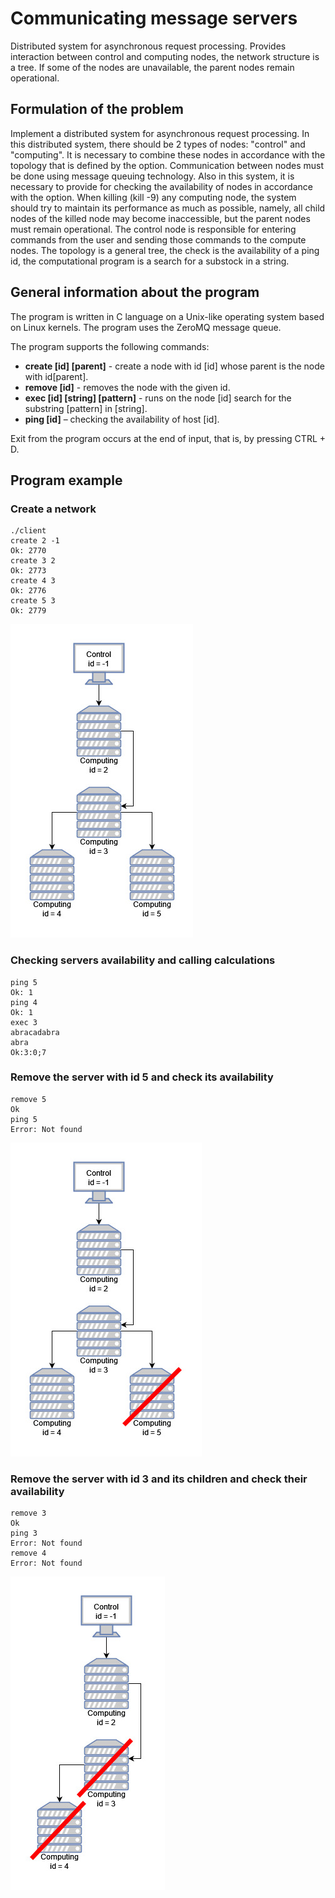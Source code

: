 # Communicating message servers

Distributed system for asynchronous request processing. Provides interaction between control and computing nodes, the network structure is a tree. If some of the nodes are unavailable, the parent nodes remain operational.

## Formulation of the problem

Implement a distributed system for asynchronous request processing. In this distributed system, there should be 2 types of nodes: "control" and "computing". It is necessary to combine these nodes in accordance with the topology that is defined by the option. Communication between nodes must be done using message queuing technology. Also in this system, it is necessary to provide for checking the availability of nodes in accordance with the option. When killing (kill -9) any computing node, the system should try to maintain its performance as much as possible, namely, all child nodes of the killed node may become inaccessible, but the parent nodes must remain operational.
The control node is responsible for entering commands from the user and sending those commands to the compute nodes. The topology is a general tree, the check is the availability of a ping id, the computational program is a search for a substock in a string.

## General information about the program

The program is written in C language on a Unix-like operating system based on Linux kernels. The program uses the ZeroMQ message queue.

The program supports the following commands:

* **create [id] [parent]** - create a node with id [id] whose parent is the node with id[parent].
* **remove [id]** - removes the node with the given id.
* **exec [id] [string] [pattern]** - runs on the node [id] search for the substring [pattern] in [string].
* **ping [id]** – checking the availability of host [id].

Exit from the program occurs at the end of input, that is, by pressing CTRL + D.

## Program example

### Create a network

```
./client
create 2 -1
Ok: 2770
create 3 2
Ok: 2773
create 4 3
Ok: 2776
create 5 3
Ok: 2779
```

![](/2_course/OS/LB6_8/images/ZMQ_1.jpg)

### Checking servers availability and calling calculations

```
ping 5
Ok: 1
ping 4
Ok: 1
exec 3
abracadabra
abra
Ok:3:0;7
```

### Remove the server with id 5 and check its availability

```
remove 5
Ok
ping 5
Error: Not found
```

![](/2_course/OS/LB6_8/images/ZMQ_2.jpg)

### Remove the server with id 3 and its children and check their availability

```
remove 3
Ok
ping 3
Error: Not found
remove 4
Error: Not found
```

![](/2_course/OS/LB6_8/images/ZMQ_3.jpg)